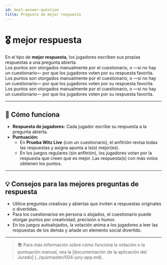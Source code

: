 ```yaml
---
id: best-answer-question
title: Pregunta de mejor respuesta
---
```


# 🎖️ mejor respuesta

En el tipo de **mejor respuesta**, los jugadores escriben sus propias respuestas a una pregunta abierta.\
Los puntos son otorgados manualmente por el cuestionario, o —si no hay un cuestionario— por que los jugadores voten por su respuesta favorita.\
Los puntos son otorgados manualmente por el cuestionario, o —si no hay un cuestionario— por que los jugadores voten por su respuesta favorita.\
Los puntos son otorgados manualmente por el cuestionario, o —si no hay un cuestionario— por que los jugadores voten por su respuesta favorita.

---

## 📝 Cómo funciona

- **Respuesta de jugadores:** Cada jugador escribe su respuesta a la pregunta abierta.
- **Puntuación:**
    - En **Prueba Witz Live** (con un cuestionario), el anfitrión revisa todas las respuestas y asigna apunta a la(s) mejor(es).
    - En los juegos regulares (sin anfitrión), los jugadores votan por la respuesta que creen que es mejor. Las respuesta(s) con más votos obtienen los puntos.

---

## 💡 Consejos para las mejores preguntas de respuesta

- Utilice preguntas creativas y abiertas que inviten a respuestas originales o divertidas.
- Para los cuestionarios en persona o alojados, el cuestionario puede otorgar puntos por creatividad, precisión o humor.
- En los juegos autoalojados, la votación anima a los jugadores a leer las respuestas de los demás y añade un elemento social divertido.

---

> 📚 Para más información sobre cómo funciona la votación o la puntuación manual, vea la [documentación de la aplicación del Jurado] (../quizmaster/004-jury-app.md).
